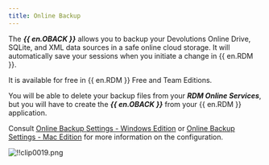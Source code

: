 ```yaml
---
title: Online Backup
---
```

The ***{{ en.OBACK }}*** allows you to backup your Devolutions Online Drive, SQLite, and XML data sources in a safe online cloud storage. It will automatically save your sessions when you initiate a change in {{ en.RDM }}. 

It is available for free in {{ en.RDM }} Free and Team Editions. 

You will be able to delete your backup files from your ***RDM Online Services***, but you will have to create the ***{{ en.OBACK }}*** from your {{ en.RDM }} application. 

Consult [Online Backup Settings - Windows Edition](http://helprdm.devolutions.net/file_backup_settings.htm) or [Online Backup Settings - Mac Edition](http://helprdmmac.devolutions.net/file_backup_settings.htm) for more information on the configuration.  

![!!clip0019.png](/img/en/cloud/clip0019.png) 

